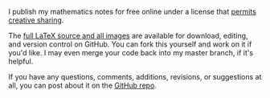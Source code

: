 I publish my mathematics notes for free online under a license that
[permits creative sharing](http://creativecommons.org/licenses/by-nc-sa/3.0/).

The [full LaTeX source and all images](https://github.com/nathantypanski/texnotes) are available for download, editing, and version control on GitHub. You can fork this yourself and work on it if you'd like. I may even merge your code back into my master branch, if it's helpful.

If you have any questions, comments, additions, revisions, or suggestions at
all, you can post about it on the 
[GitHub repo](https://github.com/nathantypanski/texnotes).

